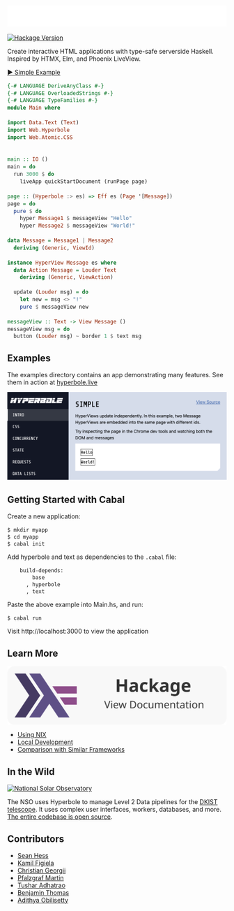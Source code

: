 ![Hyperbole](https://github.com/seanhess/hyperbole/raw/main/examples/static/logo-robot.png)

[![Hackage Version](https://img.shields.io/hackage/v/hyperbole?color=success)](https://hackage.haskell.org/package/hyperbole)

Create interactive HTML applications with type-safe serverside Haskell. Inspired by HTMX, Elm, and Phoenix LiveView.

[▶️ Simple Example](https://hyperbole.live/simple)

```haskell
{-# LANGUAGE DeriveAnyClass #-}
{-# LANGUAGE OverloadedStrings #-}
{-# LANGUAGE TypeFamilies #-}
module Main where

import Data.Text (Text)
import Web.Hyperbole
import Web.Atomic.CSS


main :: IO ()
main = do
  run 3000 $ do
    liveApp quickStartDocument (runPage page)

page :: (Hyperbole :> es) => Eff es (Page '[Message])
page = do
  pure $ do
    hyper Message1 $ messageView "Hello"
    hyper Message2 $ messageView "World!"

data Message = Message1 | Message2
  deriving (Generic, ViewId)

instance HyperView Message es where
  data Action Message = Louder Text
    deriving (Generic, ViewAction)

  update (Louder msg) = do
    let new = msg <> "!"
    pure $ messageView new

messageView :: Text -> View Message ()
messageView msg = do
  button (Louder msg) ~ border 1 $ text msg
```



Examples
---------

The examples directory contains an app demonstrating many features. See them in action at [hyperbole.live](https://hyperbole.live)

<a href="https://hyperbole.live">
  <!--<img alt="Hyperbole Examples" src="https://github.com/seanhess/hyperbole/raw/main/examples/static/examples.png"/>-->
  <img alt="Hyperbole Examples" src="https://github.com/seanhess/hyperbole/raw/main/examples/static/examples.png"/>
</a>

<!-- out of date!
* [HaskRead](https://github.com/tusharad/Reddit-Clone-Haskell) - A Reddit Clone
-->

Getting Started with Cabal
--------------------------

Create a new application:

    $ mkdir myapp
    $ cd myapp
    $ cabal init

Add hyperbole and text as dependencies to the `.cabal` file:

```
    build-depends:
        base
      , hyperbole
      , text
```

Paste the above example into Main.hs, and run:

    $ cabal run

Visit http://localhost:3000 to view the application


Learn More
----------

<a href="https://hackage.haskell.org/package/hyperbole/docs/Web-Hyperbole.html" target="_blank" style="border-radius: 20px; Background-color:#f8f8f8; gap: 20px; display: flex; flex-direction: row; align-items: center">
    <img src="https://github.com/seanhess/hyperbole/raw/main/docs/hackage.svg">
</a>

* [Using NIX](./docs/nix.md)
* [Local Development](./docs/dev.md)
* [Comparison with Similar Frameworks](./docs/comparison.md)

In the Wild
---------------------

<a href="https://nso.edu">
  <img alt="National Solar Observatory" src="https://nso1.b-cdn.net/wp-content/uploads/2020/03/NSO-logo-orange-text.png" width="400"/>
</a>

The NSO uses Hyperbole to manage Level 2 Data pipelines for the [DKIST telescope](https://nso.edu/telescopes/dki-solar-telescope/). It uses complex user interfaces, workers, databases, and more. [The entire codebase is open source](https://github.com/DKISTDC/level2/). 






Contributors
------------

* [Sean Hess](seanhess)
* [Kamil Figiela](https://github.com/kfigiela)
* [Christian Georgii](https://github.com/cgeorgii)
* [Pfalzgraf Martin](https://github.com/Skyfold)
* [Tushar Adhatrao](https://github.com/tusharad)
* [Benjamin Thomas](https://github.com/benjamin-thomas)
* [Adithya Obilisetty](https://github.com/adithyaov)
